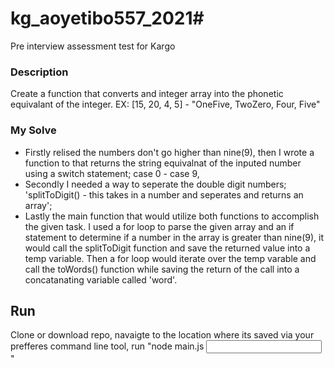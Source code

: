 # kg_aoyetibo557_2021# 

Pre interview assessment test for Kargo
### Description
Create a function that converts and integer array into the phonetic equivalant of the integer.
EX: [15, 20, 4, 5] - "OneFive, TwoZero, Four, Five"

### My Solve
 - Firstly relised the numbers don't go higher than nine(9), then I wrote a function to that returns the string equivalnat of the inputed number
   using a switch statement; case 0 - case 9,
 - Secondly I needed a way to seperate the double digit numbers;  'splitToDigit() - this takes in a number and seperates and returns an array';
 - Lastly the main function that would utilize both functions to accomplish the given task. I used a for loop to parse the given array and an if statement
   to determine if a number in the array is greater than nine(9), it would call the splitToDigit function and save the returned value into a temp variable.
   Then a for loop would iterate over the temp varable and call the toWords() function while saving the return of the call into a concatanating variable called 'word'.
   
## Run
Clone or download repo, navaigte to the location where its saved via your prefferes command line tool,
run "node main.js <input values>"

